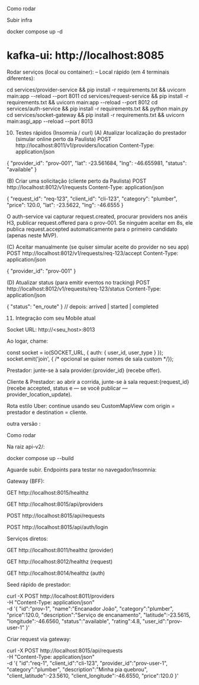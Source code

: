 Como rodar

Subir infra

docker compose up -d
# kafka-ui: http://localhost:8085


Rodar serviços (local ou container):
– Local rápido (em 4 terminais diferentes):

cd services/provider-service && pip install -r requirements.txt && uvicorn main:app --reload --port 8011
cd services/request-service  && pip install -r requirements.txt && uvicorn main:app --reload --port 8012
cd services/auth-service && pip install -r requirements.txt && python main.py
cd services/socket-gateway  && pip install -r requirements.txt && uvicorn main:asgi_app --reload --port 8013

10) Testes rápidos (Insomnia / curl)
(A) Atualizar localização do prestador (simular online perto da Paulista)
POST http://localhost:8011/v1/providers/location
Content-Type: application/json

{
  "provider_id": "prov-001",
  "lat": -23.561684,
  "lng": -46.655981,
  "status": "available"
}

(B) Criar uma solicitação (cliente perto da Paulista)
POST http://localhost:8012/v1/requests
Content-Type: application/json

{
  "request_id": "req-123",
  "client_id": "cli-123",
  "category": "plumber",
  "price": 120.0,
  "lat": -23.5622,
  "lng": -46.6555
}


O auth-service vai capturar request.created, procurar providers nos anéis H3, publicar request.offered para o prov-001.
Se ninguém aceitar em 8s, ele publica request.accepted automaticamente para o primeiro candidato (apenas neste MVP).

(C) Aceitar manualmente (se quiser simular aceite do provider no seu app)
POST http://localhost:8012/v1/requests/req-123/accept
Content-Type: application/json

{ "provider_id": "prov-001" }

(D) Atualizar status (para emitir eventos no tracking)
POST http://localhost:8012/v1/requests/req-123/status
Content-Type: application/json

{ "status": "en_route" }   // depois: arrived | started | completed

11) Integração com seu Mobile atual

Socket URL: http://<seu_host>:8013

Ao logar, chame:

const socket = io(SOCKET_URL, { auth: { user_id, user_type } });
socket.emit('join', { /* opcional se quiser nomes de sala custom */});


Prestador: junte-se à sala provider:{provider_id} (recebe offer).

Cliente & Prestador: ao abrir a corrida, junte-se à sala request:{request_id} (recebe accepted, status e — se você publicar — provider_location_update).

Rota estilo Uber: continue usando seu CustomMapView com origin = prestador e destination = cliente.


 outra versão :

 Como rodar

Na raiz api-v2/:

docker compose up --build


Aguarde subir. Endpoints para testar no navegador/Insomnia:

Gateway (BFF):

GET http://localhost:8015/healthz

GET http://localhost:8015/api/providers

POST http://localhost:8015/api/requests

POST http://localhost:8015/api/auth/login

Serviços diretos:

GET http://localhost:8011/healthz (provider)

GET http://localhost:8012/healthz (request)

GET http://localhost:8014/healthz (auth)

Seed rápido de prestador:

curl -X POST http://localhost:8011/providers \
  -H "Content-Type: application/json" \
  -d '{
    "id":"prov-1",
    "name":"Encanador João",
    "category":"plumber",
    "price":120.0,
    "description":"Serviço de encanamento",
    "latitude":-23.5615,
    "longitude":-46.6560,
    "status":"available",
    "rating":4.8,
    "user_id":"prov-user-1"
  }'


Criar request via gateway:

curl -X POST http://localhost:8015/api/requests \
  -H "Content-Type: application/json" \
  -d '{
    "id":"req-1",
    "client_id":"cli-123",
    "provider_id":"prov-user-1",
    "category":"plumber",
    "description":"Minha pia quebrou",
    "client_latitude":-23.5610,
    "client_longitude":-46.6550,
    "price":120.0
  }'